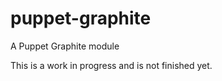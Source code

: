 puppet-graphite
===============

A Puppet Graphite module

This is a work in progress and is not finished yet.
